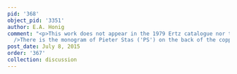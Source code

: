 ```yaml
---
pid: '368'
object_pid: '3351'
author: E.A. Honig
comment: "<p>This work does not appear in the 1979 Ertz catalogue nor the Honig Database.<br
  />There is the monogram of Pieter Stas ('PS') on the back of the copper plate.</p>"
post_date: July 8, 2015
order: '367'
collection: discussion
---
```

